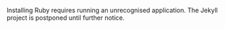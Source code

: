 Installing Ruby requires running an unrecognised application. The Jekyll project is postponed until further notice.
